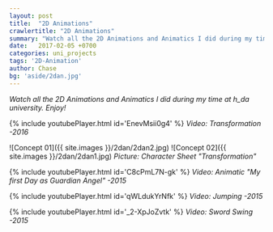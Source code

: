 ```yaml
---
layout: post
title:  "2D Animations"
crawlertitle: "2D Animations"
summary: "Watch all the 2D Animations and Animatics I did during my time at h_da university. Enjoy!"
date:   2017-02-05 +0700
categories: uni_projects
tags: '2D-Animation'
author: Chase
bg: 'aside/2dan.jpg'
---
```


*Watch all the 2D Animations and Animatics I did during my time at h_da university. Enjoy!*

{% include youtubePlayer.html id='EnevMsii0g4' %}
*Video: Transformation -2016* 

![Concept 01]({{ site.images }}/2dan/2dan2.jpg)
![Concept 02]({{ site.images }}/2dan/2dan1.jpg)
*Picture: Character Sheet "Transformation"*

{% include youtubePlayer.html id='C8cPmL7N-gk' %}
*Video: Animatic "My first Day as Guardian Angel" -2015* 

{% include youtubePlayer.html id='qWLdukYrNfk' %}
*Video: Jumping -2015* 

{% include youtubePlayer.html id='_2-XpJoZvtk' %}
*Video: Sword Swing -2015* 



